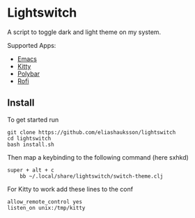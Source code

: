 # Lightswitch

A script to toggle dark and light theme on my system.

Supported Apps:

- [Emacs](https://www.gnu.org/software/emacs/)
- [Kitty](https://sw.kovidgoyal.net/kitty/)
- [Polybar](https://polybar.github.io/)
- [Rofi](https://github.com/davatorium/rofi)

## Install

To get started run

```
git clone https://github.com/eliashauksson/lightswitch
cd lightswitch
bash install.sh
```

Then map a keybinding to the following command (here sxhkd)

```
super + alt + c
	bb ~/.local/share/lightswitch/switch-theme.clj
```

For Kitty to work add these lines to the conf

```
allow_remote_control yes
listen_on unix:/tmp/kitty
```
